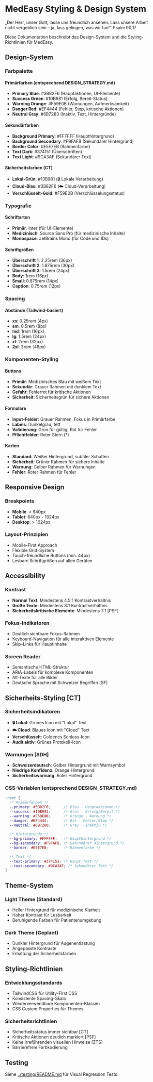 # MedEasy Styling & Design System

„Der Herr, unser Gott, lasse uns freundlich ansehen. Lass unsere Arbeit nicht vergeblich sein – ja, lass gelingen, was wir tun!" Psalm 90,17

Diese Dokumentation beschreibt das Design-System und die Styling-Richtlinien für MedEasy.

## Design-System

### Farbpalette

#### Primärfarben (entsprechend DESIGN_STRATEGY.md)
- **Primary Blue**: #3B82F6 (Hauptaktionen, UI-Elemente)
- **Success Green**: #10B981 (Erfolg, Bereit-Status)
- **Warning Orange**: #F59E0B (Warnungen, Aufmerksamkeit)
- **Danger Red**: #EF4444 (Fehler, Stop, kritische Aktionen)
- **Neutral Gray**: #6B7280 (Inaktiv, Text, Hintergründe)

#### Sekundärfarben
- **Background Primary**: #FFFFFF (Haupthintergrund)
- **Background Secondary**: #F9FAFB (Sekundärer Hintergrund)
- **Border Color**: #E5E7EB (Rahmenfarbe)
- **Text Dark**: #374151 (Überschriften)
- **Text Light**: #9CA3AF (Sekundärer Text)

#### Sicherheitsfarben [CT]
- **Lokal-Grün**: #10B981 (🔒 Lokale Verarbeitung)
- **Cloud-Blau**: #3B82F6 (☁️ Cloud-Verarbeitung)
- **Verschlüsselt-Gold**: #F59E0B (Verschlüsselungsstatus)

### Typografie

#### Schriftarten
- **Primär**: Inter (für UI-Elemente)
- **Medizinisch**: Source Sans Pro (für medizinische Inhalte)
- **Monospace**: JetBrains Mono (für Code und IDs)

#### Schriftgrößen
- **Überschrift 1**: 2.25rem (36px)
- **Überschrift 2**: 1.875rem (30px)
- **Überschrift 3**: 1.5rem (24px)
- **Body**: 1rem (16px)
- **Small**: 0.875rem (14px)
- **Caption**: 0.75rem (12px)

### Spacing

#### Abstände (Tailwind-basiert)
- **xs**: 0.25rem (4px)
- **sm**: 0.5rem (8px)
- **md**: 1rem (16px)
- **lg**: 1.5rem (24px)
- **xl**: 2rem (32px)
- **2xl**: 3rem (48px)

### Komponenten-Styling

#### Buttons
- **Primär**: Medizinisches Blau mit weißem Text
- **Sekundär**: Grauer Rahmen mit dunklem Text
- **Gefahr**: Fehlerrot für kritische Aktionen
- **Sicherheit**: Sicherheitsgrün für sichere Aktionen

#### Formulare
- **Input-Felder**: Grauer Rahmen, Fokus in Primärfarbe
- **Labels**: Dunkelgrau, fett
- **Validierung**: Grün für gültig, Rot für Fehler
- **Pflichtfelder**: Roter Stern (*)

#### Karten
- **Standard**: Weißer Hintergrund, subtiler Schatten
- **Sicherheit**: Grüner Rahmen für sichere Inhalte
- **Warnung**: Gelber Rahmen für Warnungen
- **Fehler**: Roter Rahmen für Fehler

## Responsive Design

### Breakpoints
- **Mobile**: < 640px
- **Tablet**: 640px - 1024px
- **Desktop**: > 1024px

### Layout-Prinzipien
- Mobile-First Approach
- Flexible Grid-System
- Touch-freundliche Buttons (min. 44px)
- Lesbare Schriftgrößen auf allen Geräten

## Accessibility

### Kontrast
- **Normal Text**: Mindestens 4.5:1 Kontrastverhältnis
- **Große Texte**: Mindestens 3:1 Kontrastverhältnis
- **Sicherheitskritische Elemente**: Mindestens 7:1 [PSF]

### Fokus-Indikatoren
- Deutlich sichtbare Fokus-Rahmen
- Keyboard-Navigation für alle interaktiven Elemente
- Skip-Links für Hauptinhalte

### Screen Reader
- Semantische HTML-Struktur
- ARIA-Labels für komplexe Komponenten
- Alt-Texte für alle Bilder
- Deutsche Sprache mit Schweizer Begriffen [SF]

## Sicherheits-Styling [CT]

### Sicherheitsindikatoren
- **🔒 Lokal**: Grünes Icon mit "Lokal" Text
- **☁️ Cloud**: Blaues Icon mit "Cloud" Text
- **Verschlüsselt**: Goldenes Schloss-Icon
- **Audit aktiv**: Grünes Protokoll-Icon

### Warnungen [SDH]
- **Schweizerdeutsch**: Gelber Hintergrund mit Warnsymbol
- **Niedrige Konfidenz**: Orange Hintergrund
- **Sicherheitswarnung**: Roter Hintergrund

### CSS-Variablen (entsprechend DESIGN_STRATEGY.md)

```css
:root {
  /* Primärfarben */
  --primary: #3B82F6;      /* Blau - Hauptaktionen */
  --success: #10B981;      /* Grün - Erfolg/Bereit */
  --warning: #F59E0B;      /* Orange - Warnung */
  --danger: #EF4444;       /* Rot - Fehler/Stop */
  --neutral: #6B7280;      /* Grau - Inaktiv */
  
  /* Hintergründe */
  --bg-primary: #FFFFFF;   /* Haupthintergrund */
  --bg-secondary: #F9FAFB; /* Sekundärer Hintergrund */
  --border: #E5E7EB;       /* Rahmenfarbe */
  
  /* Text */
  --text-primary: #374151; /* Haupt-Text */
  --text-secondary: #9CA3AF; /* Sekundärer Text */
}
```

## Theme-System

### Light Theme (Standard)
- Heller Hintergrund für medizinische Klarheit
- Hoher Kontrast für Lesbarkeit
- Beruhigende Farben für Patientenumgebung

### Dark Theme (Geplant)
- Dunkler Hintergrund für Augenentlastung
- Angepasste Kontraste
- Erhaltung der Sicherheitsfarben

## Styling-Richtlinien

### Entwicklungsstandards
- TailwindCSS für Utility-First CSS
- Konsistente Spacing-Skala
- Wiederverwendbare Komponenten-Klassen
- CSS Custom Properties für Themes

### Sicherheitsrichtlinien
- Sicherheitsstatus immer sichtbar [CT]
- Kritische Aktionen deutlich markiert [PSF]
- Keine irreführenden visuellen Hinweise [ZTS]
- Barrierefreie Farbkodierung

## Testing

Siehe [../testing/README.md](../testing/README.md) für Visual Regression Tests.
